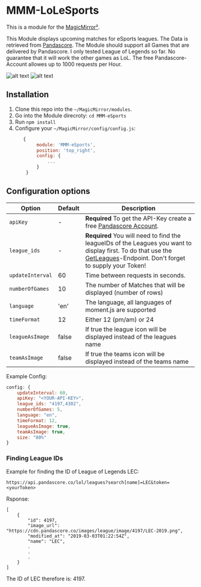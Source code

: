 # MMM-LoLeSports

This is a module for the [MagicMirror²](https://github.com/MichMich/MagicMirror/).

This Module displays upcoming matches for eSports leagues. The Data is retrieved from [Pandascore](https://pandascore.co/).
The Module should support all Games that are delivered by Pandascore. I only tested League of Legends so far. No guarantee that it will work the other games as LoL. The free Pandascore-Account allowes up to 1000 requests per Hour.

![alt text](https://github.com/MartinGaiser/MMM-eSports/blob/master/.github/onlyText.jpg "Only Text")
![alt text](https://github.com/MartinGaiser/MMM-eSports/bloc/master/.github/onlyImages.jpg "Only Images")

## Installation
1. Clone this repo into the ```~/MagicMirror/modules```. 
2. Go into the Module direcroty: ```cd MMM-eSports```
3. Run ```npm install```
4. Configure your ```~/MagicMirror/config/config.js```:
    ```js
       {
            module: 'MMM-eSports',
            position: 'top_right',
            config: {
                ...
            }
        }
     ```

## Configuration options

| Option           |Default| Description
|----------------- |-------|-----------
| `apiKey`         |   -   | **Required** To get the API-Key create a free [Pandascore Account](https://pandascore.co/users/sign_up). 
| `league_ids`     |   -   | **Required** You will need to find the leagueIDs of the Leagues you want to display first. To do that use the [GetLeagues](https://developers.pandascore.co/doc/#operation/get_leagues)-Endpoint. Don't forget to supply your Token! 
| `updateInterval` | 60    | Time between requests in seconds. 
| `numberOfGames`  | 10    | The number of Matches that will be displayed (number of rows)
| `language`       | 'en'  | The language, all languages of moment.js are supported
| `timeFormat`     | 12    | Either 12 (pm/am) or 24
| `leagueAsImage`  | false | If true the league icon will be displayed instead of the leagues name
| `teamAsImage`    | false | If true the teams icon will be displayed instead of the teams name


Example Config: 

```js
config: {
    updateInterval: 60,         
    apiKey: "<YOUR-API-KEY>",   
    league_ids: "4197,4302",    
    numberOfGames: 5,           
    language: "en",             
    timeFormat: 12,            
    leagueAsImage: true,        
    teamAsImage: true,          
    size: "80%"                
}
```

### Finding League IDs
Example for finding the ID of League of Legends LEC:
```
https://api.pandascore.co/lol/leagues?search[name]=LEC&token=<yourToken>
```
Rsponse: 
```
[
    {
        "id": 4197,
        "image_url": "https://cdn.pandascore.co/images/league/image/4197/LEC-2019.png",
        "modified_at": "2019-03-03T01:22:54Z",
        "name": "LEC",
        .
        .
        .
    }
]
```
The ID of LEC therefore is: 4197.
